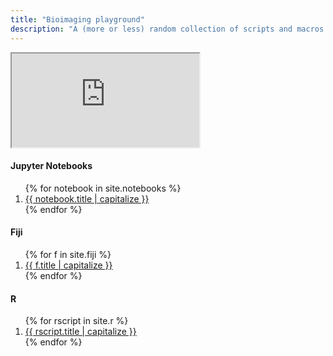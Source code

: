 ```yaml
---
title: "Bioimaging playground"
description: "A (more or less) random collection of scripts and macros."
---
```

<main role="main" class="container">
  <div class="row">
    <div class="col-sm-10 blog-main">  
      <div class="embed-responsive embed-responsive-16by9">
      <iframe class="embed-responsive-item" src="https://aettinger.github.io/bioimaging-playground/test.html" name="code_frame"><p>Iframe not supported.</p></iframe>
      </div>
    </div>
  <aside class="col-sm-2 ml-sm-auto blog-sidebar">
    <div class="sidebar-module">
      <h4>Jupyter Notebooks</h4>
      <ol class="list-unstyled">
        {% for notebook in site.notebooks %}
          <li><a href="{{ notebook.url | prepend: repository.name | prepend: site.url }}" target="code_frame">{{ notebook.title | capitalize }}</a></li>
        {% endfor %}
      </ol>
    </div>
    <div class="sidebar-module">
      <h4>Fiji</h4>
      <ol class="list-unstyled">
        {% for f in site.fiji %}
          <li><a href="{{ f.url | prepend: repository.name | prepend: site.url }}" target="code_frame">{{ f.title | capitalize }}</a></li>
        {% endfor %}
      </ol>
    </div>
    <div class="sidebar-module">
      <h4>R</h4>
      <ol class="list-unstyled">
        {% for rscript in site.r %}
          <li><a href="{{ rscript.url | prepend: repository.name | prepend: site.url }}" target="code_frame">{{ rscript.title | capitalize }}</a></li>
        {% endfor %}
      </ol>
    </div>
    </aside>
  </div>
</main>
